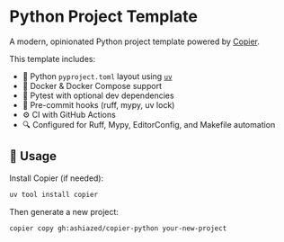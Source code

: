 # Python Project Template

A modern, opinionated Python project template powered by [Copier](https://copier.readthedocs.io/).

This template includes:

- 🐍 Python `pyproject.toml` layout using [`uv`](https://github.com/astral-sh/uv)
- 🐳 Docker & Docker Compose support
- 🧪 Pytest with optional dev dependencies
- 🧹 Pre-commit hooks (ruff, mypy, uv lock)
- ⚙️ CI with GitHub Actions
- 🔍 Configured for Ruff, Mypy, EditorConfig, and Makefile automation

## 🚀 Usage

Install Copier (if needed):

```bash
uv tool install copier
```

Then generate a new project:

```bash
copier copy gh:ashiazed/copier-python your-new-project
```


